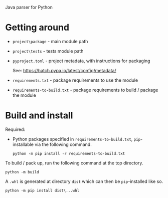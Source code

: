 Java parser for Python

# Getting around

- `project\package` - main module path

- `project\tests`   - tests module path

- `pyproject.toml` - project metadata, with instructions for packaging

  See: https://hatch.pypa.io/latest/config/metadata/

- `requirements.txt` - package requirements to use the module

- `requirements-to-build.txt` - package requirements to build / package the module

# Build and install

Required:

- Python packages specified in `requirements-to-build.txt`, `pip`-installable via the following command.

  ```
  python -m pip install -r requirements-to-build.txt
  ```

To build / pack up, run the following command at the top directory.

```
python -m build
```

A `.whl` is generated at directory `dist` which can then be `pip`-installed like so.

```
python -m pip install dist\...whl
```
